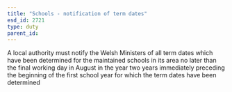 ```yaml
---
title: "Schools - notification of term dates"
esd_id: 2721
type: duty
parent_id:  
---
```


A local authority must notify the Welsh Ministers of all term dates which have been determined for the maintained schools in its area no later than the final working day in August in the year two years immediately preceding the beginning of the first school year for which the term dates have been determined

